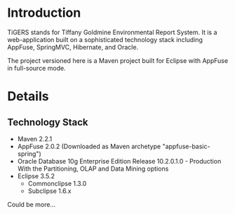 # Introduction #

TiGERS stands for Tiffany Goldmine Environmental Report System. It is a web-application built on a sophisticated technology stack including AppFuse, SpringMVC, Hibernate, and Oracle.

The project versioned here is a Maven project built for Eclipse with AppFuse in full-source mode.


# Details #

## Technology Stack ##
  * Maven 2.2.1
  * AppFuse 2.0.2 (Downloaded as Maven archetype "appfuse-basic-spring")
  * Oracle Database 10g Enterprise Edition Release 10.2.0.1.0 - Production With the Partitioning, OLAP and Data Mining options
  * Eclipse 3.5.2
    * Commonclipse 1.3.0
    * Subclipse 1.6.x

Could be more...